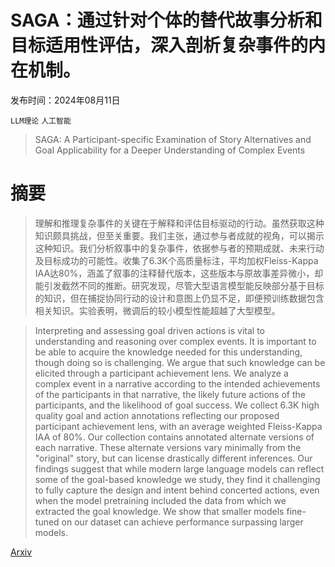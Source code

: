# SAGA：通过针对个体的替代故事分析和目标适用性评估，深入剖析复杂事件的内在机制。

发布时间：2024年08月11日

`LLM理论` `人工智能`

> SAGA: A Participant-specific Examination of Story Alternatives and Goal Applicability for a Deeper Understanding of Complex Events

# 摘要

> 理解和推理复杂事件的关键在于解释和评估目标驱动的行动。虽然获取这种知识颇具挑战，但至关重要。我们主张，通过参与者成就的视角，可以揭示这种知识。我们分析叙事中的复杂事件，依据参与者的预期成就、未来行动及目标成功的可能性。收集了6.3K个高质量标注，平均加权Fleiss-Kappa IAA达80%，涵盖了叙事的注释替代版本，这些版本与原故事差异微小，却能引发截然不同的推断。研究发现，尽管大型语言模型能反映部分基于目标的知识，但在捕捉协同行动的设计和意图上仍显不足，即便预训练数据包含相关知识。实验表明，微调后的较小模型性能超越了大型模型。

> Interpreting and assessing goal driven actions is vital to understanding and reasoning over complex events. It is important to be able to acquire the knowledge needed for this understanding, though doing so is challenging. We argue that such knowledge can be elicited through a participant achievement lens. We analyze a complex event in a narrative according to the intended achievements of the participants in that narrative, the likely future actions of the participants, and the likelihood of goal success. We collect 6.3K high quality goal and action annotations reflecting our proposed participant achievement lens, with an average weighted Fleiss-Kappa IAA of 80%. Our collection contains annotated alternate versions of each narrative. These alternate versions vary minimally from the "original" story, but can license drastically different inferences. Our findings suggest that while modern large language models can reflect some of the goal-based knowledge we study, they find it challenging to fully capture the design and intent behind concerted actions, even when the model pretraining included the data from which we extracted the goal knowledge. We show that smaller models fine-tuned on our dataset can achieve performance surpassing larger models.

[Arxiv](https://arxiv.org/abs/2408.05793)